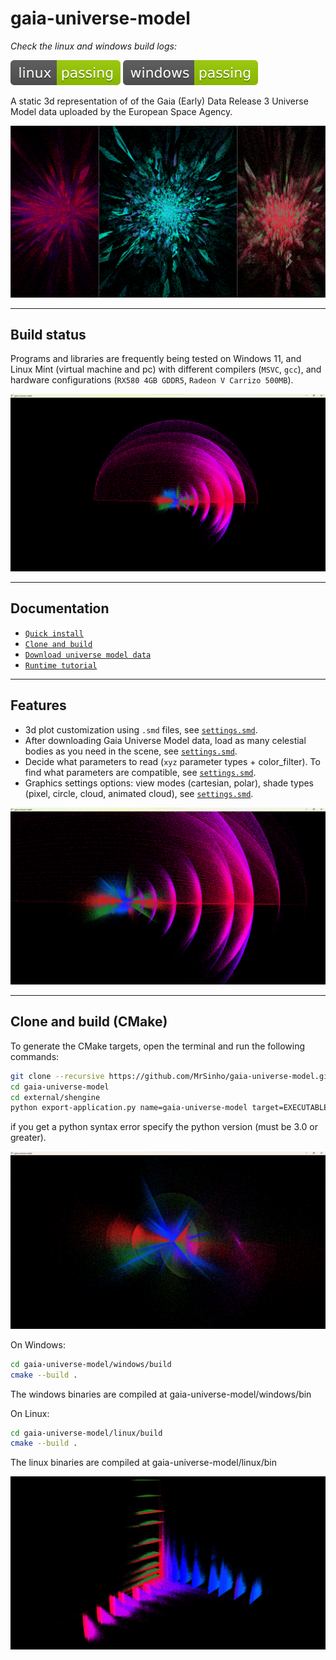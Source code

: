# gaia-universe-model

_Check the linux and windows build logs:_

[![linux_badge](.shci/linux/exit_code.svg)](.shci/linux/log.md)
[![windows_badge](.shci/windows/exit_code.svg)](.shci/windows/log.md)

A static 3d representation of of the Gaia (Early) Data Release 3 Universe Model data uploaded by the European Space Agency.

![](saved/alphafe_age_mass.png)

---

## Build status

Programs and libraries are frequently being tested on Windows 11, and Linux Mint (virtual machine and pc) with different compilers (`MSVC`, `gcc`), and hardware configurations (`RX580 4GB GDDR5`, `Radeon V Carrizo 500MB`).

![](saved/mass_feh_age_polar__agecf-1.png)

---

## Documentation

 * [`Quick install`](docs/quick-install.md)
 * [`Clone and build`](docs/clone-and-build.md)
 * [`Download universe model data`](docs/download-universe-model-data.md)
 * [`Runtime tutorial`](docs/runtime-tutorial.md)

---

## Features

 * 3d plot customization using `.smd` files, see [`settings.smd`](./gaia-universe-model/smd/settings.smd).
 * After downloading Gaia Universe Model data, load as many celestial bodies as you need in the scene, see [`settings.smd`](./gaia-universe-model/smd/settings.smd).
 * Decide what parameters to read (`xyz` parameter types + color_filter). To find what parameters are compatible, see [`settings.smd`](./gaia-universe-model/smd/settings.smd).
 * Graphics settings options: view modes (cartesian, polar), shade types (pixel, circle, cloud, animated cloud), see [`settings.smd`](./gaia-universe-model/smd/settings.smd). 

![](saved/mass_feh_age_polar-2.png)


---

## Clone and build (CMake)

To generate the CMake targets, open the terminal and run the following commands:

```bash
git clone --recursive https://github.com/MrSinho/gaia-universe-model.git
cd gaia-universe-model
cd external/shengine
python export-application.py name=gaia-universe-model target=EXECUTABLE path=../../gaia-universe-model
```

if you get a python syntax error specify the python version (must be 3.0 or greater).

![](saved/mass_feh_age_polar__agecf.png)


On Windows:
```bash
cd gaia-universe-model/windows/build
cmake --build .
```
The windows binaries are compiled at gaia-universe-model/windows/bin

On Linux:
```bash
cd gaia-universe-model/linux/build
cmake --build .
```

The linux binaries are compiled at gaia-universe-model/linux/bin

![](saved/age_mass_feh__fehcf_cartesian.png)